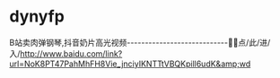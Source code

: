 # dynyfp
B站卖肉弹钢琴,抖音奶片高光视频----------------------------🏒🏒点/此/进/入/http://www.baidu.com/link?url=NoK8PT47PahMhFH8Vie_jnciyIKNTTtVBQKpill6udK&amp;wd
